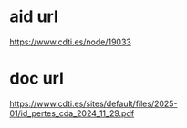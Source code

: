 # aid url
https://www.cdti.es/node/19033

# doc url
https://www.cdti.es/sites/default/files/2025-01/id_pertes_cda_2024_11_29.pdf
        